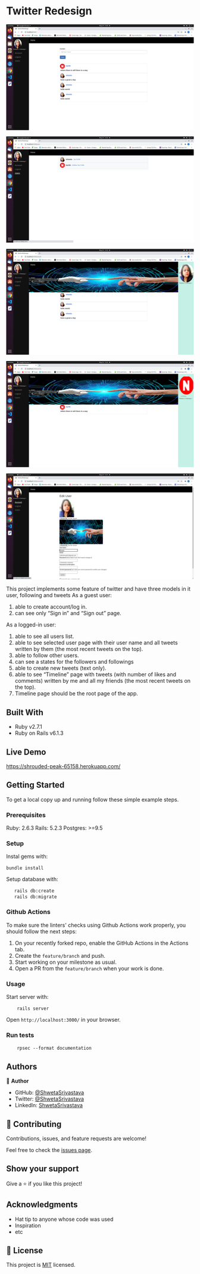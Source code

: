 # Twitter Redesign

![Screenshot1.png](./app/assets/images/Screenshot1.png)

![Screenshot2.png](./app/assets/images/Screenshot3.png)

![Screenshot3.png](./app/assets/images/Screenshot2.png)

![Screenshot4.png](./app/assets/images/Screenshot4.png)

![Screenshot5.png](./app/assets/images/Screenshot5.png)

This project implements some feature of twitter and have three models in it user, following and tweets
As a guest user:
1. able to create account/log in.
2. can see only “Sign in” and “Sign out” page.

As a logged-in user:

1. able to see all users list.
2. able to see selected user page with their user name and all tweets written by them (the most recent tweets on the top).
3. able to follow other users.
4. can see a states for the followers and followings
5. able to create new tweets (text only).
6. able to see “Timeline” page with tweets (with number of likes and comments) written by me and all my friends (the most recent tweets on the top).
7. Timeline page should be the root page of the app.

## Built With

- Ruby v2.7.1
- Ruby on Rails v6.1.3

## Live Demo

https://shrouded-peak-65158.herokuapp.com/


## Getting Started

To get a local copy up and running follow these simple example steps.

### Prerequisites

Ruby: 2.6.3
Rails: 5.2.3
Postgres: >=9.5

### Setup

Instal gems with:

```
bundle install
```

Setup database with:

```
   rails db:create
   rails db:migrate
```

### Github Actions

To make sure the linters' checks using Github Actions work properly, you should follow the next steps:

1. On your recently forked repo, enable the GitHub Actions in the Actions tab.
2. Create the `feature/branch` and push.
3. Start working on your milestone as usual.
4. Open a PR from the `feature/branch` when your work is done.


### Usage

Start server with:

```
    rails server
```

Open `http://localhost:3000/` in your browser.

### Run tests

```
    rpsec --format documentation
```

## Authors

👤 **Author**

- GitHub: [@ShwetaSrivastava](https://github.com/vidhishweta01)
- Twitter: [@ShwetaSrivastava](https://twitter.com/vidhishweta01)
- LinkedIn: [ShwetaSrivastava](https://www.linkedin.com/in/vidhishweta01/)

## 🤝 Contributing

Contributions, issues, and feature requests are welcome!

Feel free to check the [issues page](issues/).

## Show your support

Give a ⭐️ if you like this project!

## Acknowledgments

- Hat tip to anyone whose code was used
- Inspiration
- etc

## 📝 License

This project is [MIT](LICENSE) licensed.

